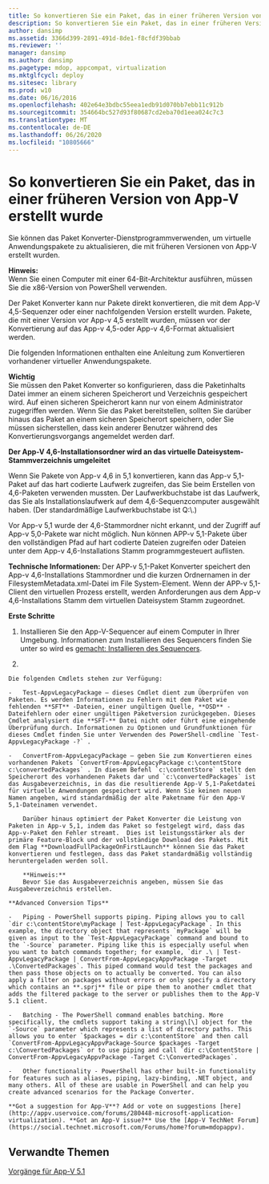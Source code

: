 ```yaml
---
title: So konvertieren Sie ein Paket, das in einer früheren Version von App-V erstellt wurde
description: So konvertieren Sie ein Paket, das in einer früheren Version von App-V erstellt wurde
author: dansimp
ms.assetid: 3366d399-2891-491d-8de1-f8cfdf39bbab
ms.reviewer: ''
manager: dansimp
ms.author: dansimp
ms.pagetype: mdop, appcompat, virtualization
ms.mktglfcycl: deploy
ms.sitesec: library
ms.prod: w10
ms.date: 06/16/2016
ms.openlocfilehash: 402e64e3bdbc55eea1edb91d070bb7ebb11c912b
ms.sourcegitcommit: 354664bc527d93f80687cd2eba70d1eea024c7c3
ms.translationtype: MT
ms.contentlocale: de-DE
ms.lasthandoff: 06/26/2020
ms.locfileid: "10805666"
---
```

# So konvertieren Sie ein Paket, das in einer früheren Version von App-V erstellt wurde


Sie können das Paket Konverter-Dienstprogrammverwenden, um virtuelle Anwendungspakete zu aktualisieren, die mit früheren Versionen von App-V erstellt wurden.

**Hinweis:**  
Wenn Sie einen Computer mit einer 64-Bit-Architektur ausführen, müssen Sie die x86-Version von PowerShell verwenden.



Der Paket Konverter kann nur Pakete direkt konvertieren, die mit dem App-V 4,5-Sequenzer oder einer nachfolgenden Version erstellt wurden. Pakete, die mit einer Version vor App-v 4,5 erstellt wurden, müssen vor der Konvertierung auf das App-v 4,5-oder App-v 4,6-Format aktualisiert werden.

Die folgenden Informationen enthalten eine Anleitung zum Konvertieren vorhandener virtueller Anwendungspakete.

**Wichtig**  
Sie müssen den Paket Konverter so konfigurieren, dass die Paketinhalts Datei immer an einem sicheren Speicherort und Verzeichnis gespeichert wird. Auf einen sicheren Speicherort kann nur von einem Administrator zugegriffen werden. Wenn Sie das Paket bereitstellen, sollten Sie darüber hinaus das Paket an einem sicheren Speicherort speichern, oder Sie müssen sicherstellen, dass kein anderer Benutzer während des Konvertierungsvorgangs angemeldet werden darf.



**Der App-V 4,6-Installationsordner wird an das virtuelle Dateisystem-Stammverzeichnis umgeleitet**

Wenn Sie Pakete von App-v 4,6 in 5,1 konvertieren, kann das App-v 5,1-Paket auf das hart codierte Laufwerk zugreifen, das Sie beim Erstellen von 4,6-Paketen verwenden mussten. Der Laufwerkbuchstabe ist das Laufwerk, das Sie als Installationslaufwerk auf dem 4,6-Sequenzcomputer ausgewählt haben. (Der standardmäßige Laufwerkbuchstabe ist Q:\\.)

Vor App-v 5,1 wurde der 4,6-Stammordner nicht erkannt, und der Zugriff auf App-v 5,0-Pakete war nicht möglich. Nun können APP-v 5,1-Pakete über den vollständigen Pfad auf hart codierte Dateien zugreifen oder Dateien unter dem App-v 4,6-Installations Stamm programmgesteuert auflisten.

**Technische Informationen:** Der APP-v 5,1-Paket Konverter speichert den App-v 4,6-Installations Stammordner und die kurzen Ordnernamen in der FilesystemMetadata.xml-Datei im File System-Element. Wenn der APP-v 5,1-Client den virtuellen Prozess erstellt, werden Anforderungen aus dem App-v 4,6-Installations Stamm dem virtuellen Dateisystem Stamm zugeordnet.

**Erste Schritte**

1.  Installieren Sie den App-V-Sequencer auf einem Computer in Ihrer Umgebung. Informationen zum Installieren des Sequencers finden Sie unter so wird es [gemacht: Installieren des Sequencers](how-to-install-the-sequencer-51beta-gb18030.md).

2.  

    Die folgenden Cmdlets stehen zur Verfügung:

    -   Test-AppvLegacyPackage – dieses Cmdlet dient zum Überprüfen von Paketen. Es werden Informationen zu Fehlern mit dem Paket wie fehlenden **SFT** -Dateien, einer ungültigen Quelle, **OSD** -Dateifehlern oder einer ungültigen Paketversion zurückgegeben. Dieses Cmdlet analysiert die **SFT-** Datei nicht oder führt eine eingehende Überprüfung durch. Informationen zu Optionen und Grundfunktionen für dieses Cmdlet finden Sie unter Verwenden des PowerShell-cmdline `Test-AppvLegacyPackage -?` .

    -   ConvertFrom-AppvLegacyPackage – geben Sie zum Konvertieren eines vorhandenen Pakets `ConvertFrom-AppvLegacyPackage c:\contentStore c:\convertedPackages` . In diesem Befehl `c:\contentStore` stellt den Speicherort des vorhandenen Pakets dar und `c:\convertedPackages` ist das Ausgabeverzeichnis, in das die resultierende App-V 5,1-Paketdatei für virtuelle Anwendungen gespeichert wird. Wenn Sie keinen neuen Namen angeben, wird standardmäßig der alte Paketname für den App-V 5,1-Dateinamen verwendet.

        Darüber hinaus optimiert der Paket Konverter die Leistung von Paketen in App-v 5,1, indem das Paket so festgelegt wird, dass das App-v-Paket den Fehler streamt.  Dies ist leistungsstärker als der primäre Feature-Block und der vollständige Download des Pakets. Mit dem Flag **DownloadFullPackageOnFirstLaunch** können Sie das Paket konvertieren und festlegen, dass das Paket standardmäßig vollständig heruntergeladen werden soll.

        **Hinweis:**  
        Bevor Sie das Ausgabeverzeichnis angeben, müssen Sie das Ausgabeverzeichnis erstellen.



~~~
**Advanced Conversion Tips**

-   Piping - PowerShell supports piping. Piping allows you to call `dir c:\contentStore\myPackage | Test-AppvLegacyPackage`. In this example, the directory object that represents `myPackage` will be given as input to the `Test-AppvLegacyPackage` command and bound to the `-Source` parameter. Piping like this is especially useful when you want to batch commands together; for example, `dir .\ | Test-AppvLegacyPackage | ConvertFrom-AppvLegacyAppvPackage -Target .\ConvertedPackages`. This piped command would test the packages and then pass those objects on to actually be converted. You can also apply a filter on packages without errors or only specify a directory which contains an **.sprj** file or pipe them to another cmdlet that adds the filtered package to the server or publishes them to the App-V 5.1 client.

-   Batching - The PowerShell command enables batching. More specifically, the cmdlets support taking a string\[\] object for the `-Source` parameter which represents a list of directory paths. This allows you to enter `$packages = dir c:\contentStore` and then call `ConvertFrom-AppvLegacyAppvPackage-Source $packages -Target c:\ConvertedPackages` or to use piping and call `dir c:\ContentStore | ConvertFrom-AppvLegacyAppvPackage -Target C:\ConvertedPackages`.

-   Other functionality - PowerShell has other built-in functionality for features such as aliases, piping, lazy-binding, .NET object, and many others. All of these are usable in PowerShell and can help you create advanced scenarios for the Package Converter.

**Got a suggestion for App-V**? Add or vote on suggestions [here](http://appv.uservoice.com/forums/280448-microsoft-application-virtualization). **Got an App-V issue?** Use the [App-V TechNet Forum](https://social.technet.microsoft.com/Forums/home?forum=mdopappv).
~~~

## Verwandte Themen


[Vorgänge für App-V 5.1](operations-for-app-v-51.md)









